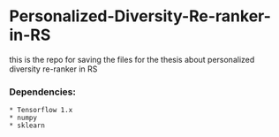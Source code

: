 # Personalized-Diversity-Re-ranker-in-RS
this is the repo for saving the files for the thesis about personalized diversity re-ranker in RS
### Dependencies:
    * Tensorflow 1.x
    * numpy
    * sklearn 
